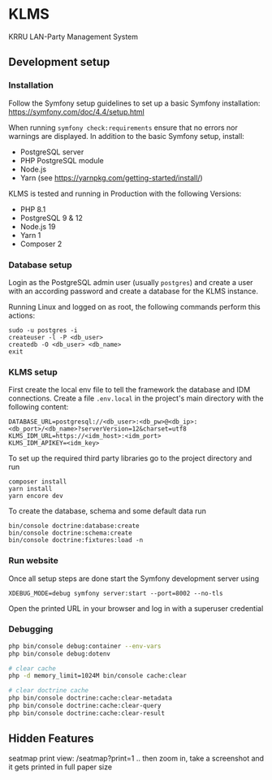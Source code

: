 # KLMS
KRRU LAN-Party Management System

## Development setup

### Installation
Follow the Symfony setup guidelines to set up a basic Symfony installation: https://symfony.com/doc/4.4/setup.html

When running `symfony check:requirements` ensure that no errors nor warnings are displayed.
In addition to the basic Symfony setup, install:
* PostgreSQL server
* PHP PostgreSQL module
* Node.js
* Yarn (see https://yarnpkg.com/getting-started/install/)  

KLMS is tested and running in Production with the following Versions:
* PHP 8.1
* PostgreSQL 9 & 12
* Node.js 19
* Yarn 1
* Composer 2

### Database setup
Login as the PostgreSQL admin user (usually `postgres`) and create a user
with an according password and create a database for the KLMS instance.

Running Linux and logged on as root, the following commands perform this actions:
```
sudo -u postgres -i
createuser -l -P <db_user>
createdb -O <db_user> <db_name>
exit
``` 

### KLMS setup
First create the local env file to tell the framework the database and IDM connections.
Create a file `.env.local` in the project's main directory with the following content:
```
DATABASE_URL=postgresql://<db_user>:<db_pw>@<db_ip>:<db_port>/<db_name>?serverVersion=12&charset=utf8
KLMS_IDM_URL=https://<idm_host>:<idm_port>
KLMS_IDM_APIKEY=<idm_key>
```

To set up the required third party libraries go to the project directory and run
```
composer install
yarn install
yarn encore dev
``` 

To create the database, schema and some default data run
```
bin/console doctrine:database:create
bin/console doctrine:schema:create
bin/console doctrine:fixtures:load -n
```

### Run website
Once all setup steps are done start the Symfony development server using
```
XDEBUG_MODE=debug symfony server:start --port=8002 --no-tls
```
Open the printed URL in your browser and log in with a superuser credential 

### Debugging
```bash
php bin/console debug:container --env-vars
php bin/console debug:dotenv

# clear cache
php -d memory_limit=1024M bin/console cache:clear

# clear doctrine cache
php bin/console doctrine:cache:clear-metadata 
php bin/console doctrine:cache:clear-query  
php bin/console doctrine:cache:clear-result
```

## Hidden Features

seatmap print view: /seatmap?print=1  .. then zoom in, take a screenshot and it gets printed in full paper size